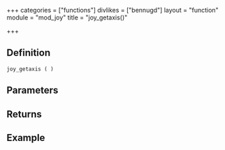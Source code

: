 +++
categories = ["functions"]
divlikes = ["bennugd"]
layout = "function"
module = "mod_joy"
title = "joy_getaxis()"

+++

## Definition

    joy_getaxis ( )

## Parameters

## Returns

## Example
